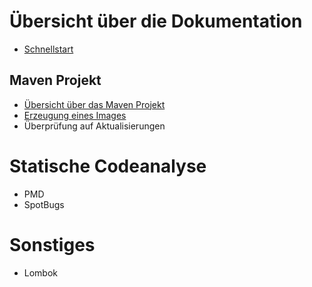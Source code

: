 # Übersicht über die Dokumentation

- [Schnellstart](QuickStart.md)

## Maven Projekt
- [Übersicht über das Maven Projekt](MavenProject.md)
- [Erzeugung eines Images](ImageCreation.md)
- Überprüfung auf Aktualisierungen

# Statische Codeanalyse
- PMD
- SpotBugs

# Sonstiges
- Lombok